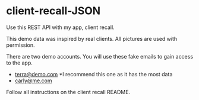 # client-recall-JSON

Use this REST API with my app, client recall.

This demo data was inspired by real clients. All pictures are used with permission.

There are two demo accounts. You will use these fake emails to gain access to the app.
- terra@demo.com *I recommend this one as it has the most data
- carly@me.com

Follow all instructions on the client recall README.
